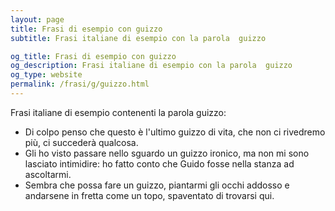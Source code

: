 ```yaml
---
layout: page
title: Frasi di esempio con guizzo 
subtitle: Frasi italiane di esempio con la parola  guizzo

og_title: Frasi di esempio con guizzo 
og_description: Frasi italiane di esempio con la parola  guizzo
og_type: website
permalink: /frasi/g/guizzo.html
---
```


Frasi italiane di esempio contenenti la parola guizzo:


- Di colpo penso che questo è l'ultimo guizzo di vita, che non ci rivedremo più, ci succederà qualcosa.
- Gli ho visto passare nello sguardo un guizzo ironico, ma non mi sono lasciato intimidire: ho fatto conto che Guido fosse nella stanza ad ascoltarmi.
- Sembra che possa fare un guizzo, piantarmi gli occhi addosso e andarsene in fretta come un topo, spaventato di trovarsi qui.

